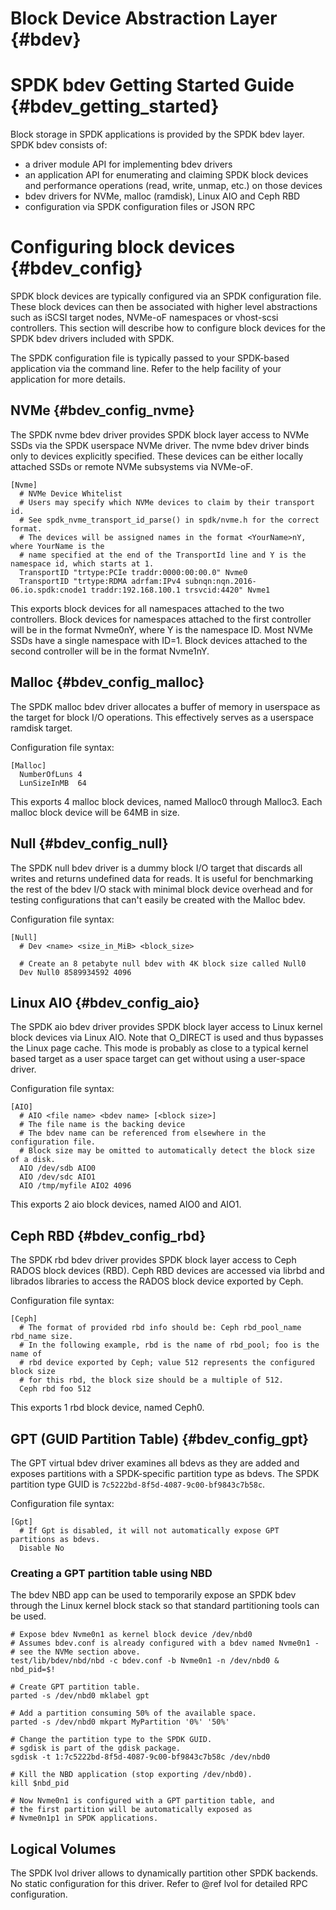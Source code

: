 # Block Device Abstraction Layer {#bdev}

# SPDK bdev Getting Started Guide {#bdev_getting_started}

Block storage in SPDK applications is provided by the SPDK bdev layer.  SPDK bdev consists of:

* a driver module API for implementing bdev drivers
* an application API for enumerating and claiming SPDK block devices and performance operations
(read, write, unmap, etc.) on those devices
* bdev drivers for NVMe, malloc (ramdisk), Linux AIO and Ceph RBD
* configuration via SPDK configuration files or JSON RPC

# Configuring block devices {#bdev_config}

SPDK block devices are typically configured via an SPDK configuration file.  These block devices
can then be associated with higher level abstractions such as iSCSI target nodes, NVMe-oF namespaces
or vhost-scsi controllers.  This section will describe how to configure block devices for the
SPDK bdev drivers included with SPDK.

The SPDK configuration file is typically passed to your SPDK-based application via the command line.
Refer to the help facility of your application for more details.

## NVMe {#bdev_config_nvme}

The SPDK nvme bdev driver provides SPDK block layer access to NVMe SSDs via the SPDK userspace
NVMe driver.  The nvme bdev driver binds only to devices explicitly specified.  These devices
can be either locally attached SSDs or remote NVMe subsystems via NVMe-oF.

~~~
[Nvme]
  # NVMe Device Whitelist
  # Users may specify which NVMe devices to claim by their transport id.
  # See spdk_nvme_transport_id_parse() in spdk/nvme.h for the correct format.
  # The devices will be assigned names in the format <YourName>nY, where YourName is the
  # name specified at the end of the TransportId line and Y is the namespace id, which starts at 1.
  TransportID "trtype:PCIe traddr:0000:00:00.0" Nvme0
  TransportID "trtype:RDMA adrfam:IPv4 subnqn:nqn.2016-06.io.spdk:cnode1 traddr:192.168.100.1 trsvcid:4420" Nvme1
~~~

This exports block devices for all namespaces attached to the two controllers.  Block devices
for namespaces attached to the first controller will be in the format Nvme0nY, where Y is
the namespace ID.  Most NVMe SSDs have a single namespace with ID=1.  Block devices attached to
the second controller will be in the format Nvme1nY.

## Malloc {#bdev_config_malloc}

The SPDK malloc bdev driver allocates a buffer of memory in userspace as the target for block I/O
operations.  This effectively serves as a userspace ramdisk target.

Configuration file syntax:
~~~
[Malloc]
  NumberOfLuns 4
  LunSizeInMB  64
~~~

This exports 4 malloc block devices, named Malloc0 through Malloc3.  Each malloc block device will
be 64MB in size.

## Null {#bdev_config_null}

The SPDK null bdev driver is a dummy block I/O target that discards all writes and returns undefined
data for reads.  It is useful for benchmarking the rest of the bdev I/O stack with minimal block
device overhead and for testing configurations that can't easily be created with the Malloc bdev.

Configuration file syntax:
~~~
[Null]
  # Dev <name> <size_in_MiB> <block_size>

  # Create an 8 petabyte null bdev with 4K block size called Null0
  Dev Null0 8589934592 4096
 ~~~

## Linux AIO {#bdev_config_aio}

The SPDK aio bdev driver provides SPDK block layer access to Linux kernel block devices via Linux AIO.
Note that O_DIRECT is used and thus bypasses the Linux page cache. This mode is probably as close to
a typical kernel based target as a user space target can get without using a user-space driver.

Configuration file syntax:

~~~
[AIO]
  # AIO <file name> <bdev name> [<block size>]
  # The file name is the backing device
  # The bdev name can be referenced from elsewhere in the configuration file.
  # Block size may be omitted to automatically detect the block size of a disk.
  AIO /dev/sdb AIO0
  AIO /dev/sdc AIO1
  AIO /tmp/myfile AIO2 4096
~~~

This exports 2 aio block devices, named AIO0 and AIO1.

## Ceph RBD {#bdev_config_rbd}

The SPDK rbd bdev driver provides SPDK block layer access to Ceph RADOS block devices (RBD).  Ceph
RBD devices are accessed via librbd and librados libraries to access the RADOS block device
exported by Ceph.

Configuration file syntax:

~~~
[Ceph]
  # The format of provided rbd info should be: Ceph rbd_pool_name rbd_name size.
  # In the following example, rbd is the name of rbd_pool; foo is the name of
  # rbd device exported by Ceph; value 512 represents the configured block size
  # for this rbd, the block size should be a multiple of 512.
  Ceph rbd foo 512
~~~

This exports 1 rbd block device, named Ceph0.

## GPT (GUID Partition Table) {#bdev_config_gpt}

The GPT virtual bdev driver examines all bdevs as they are added and exposes partitions
with a SPDK-specific partition type as bdevs.
The SPDK partition type GUID is `7c5222bd-8f5d-4087-9c00-bf9843c7b58c`.

Configuration file syntax:

~~~
[Gpt]
  # If Gpt is disabled, it will not automatically expose GPT partitions as bdevs.
  Disable No
~~~

### Creating a GPT partition table using NBD

The bdev NBD app can be used to temporarily expose an SPDK bdev through the Linux kernel
block stack so that standard partitioning tools can be used.

~~~
# Expose bdev Nvme0n1 as kernel block device /dev/nbd0
# Assumes bdev.conf is already configured with a bdev named Nvme0n1 -
# see the NVMe section above.
test/lib/bdev/nbd/nbd -c bdev.conf -b Nvme0n1 -n /dev/nbd0 &
nbd_pid=$!

# Create GPT partition table.
parted -s /dev/nbd0 mklabel gpt

# Add a partition consuming 50% of the available space.
parted -s /dev/nbd0 mkpart MyPartition '0%' '50%'

# Change the partition type to the SPDK GUID.
# sgdisk is part of the gdisk package.
sgdisk -t 1:7c5222bd-8f5d-4087-9c00-bf9843c7b58c /dev/nbd0

# Kill the NBD application (stop exporting /dev/nbd0).
kill $nbd_pid

# Now Nvme0n1 is configured with a GPT partition table, and
# the first partition will be automatically exposed as
# Nvme0n1p1 in SPDK applications.
~~~

## Logical Volumes

The SPDK lvol driver allows to dynamically partition other SPDK backends.
No static configuration for this driver. Refer to @ref lvol for detailed RPC configuration.
